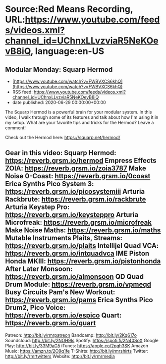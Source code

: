 # Source:Red Means Recording, URL:https://www.youtube.com/feeds/videos.xml?channel_id=UChnxLLvzviaR5NeKOevB8iQ, language:en-US

## Modular Monday: Squarp Hermod
 - [https://www.youtube.com/watch?v=FWBVXCS6khQ](https://www.youtube.com/watch?v=FWBVXCS6khQ)
 - RSS feed: https://www.youtube.com/feeds/videos.xml?channel_id=UChnxLLvzviaR5NeKOevB8iQ
 - date published: 2020-06-29 00:00:00+00:00

The Squarp Hermod is a powerful brain for your modular system. In this video, I walk through some of its features and talk about how I'm using it in my setup. What are your favorite tips and tricks for the Hermod? Leave a comment!

Check out the Hermod here: https://squarp.net/hermod/

Gear in this video: 
Squarp Hermod: https://reverb.grsm.io/hermod
Empress Effects ZOIA: https://reverb.grsm.io/zoia3787
Make Noise 0-Coast: https://reverb.grsm.io/0coast
Erica Synths Pico System 3: https://reverb.grsm.io/picosystemiii
Arturia Rackbrute: https://reverb.grsm.io/rackbrute
Arturia Keystep Pro: https://reverb.grsm.io/keysteppro
Arturia Microfreak: https://reverb.grsm.io/microfreak
Make Noise Maths: https://reverb.grsm.io/maths
Mutable Instruments Plaits, Streams: https://reverb.grsm.io/plaits
Intellijel Quad VCA: https://reverb.grsm.io/intquadvca
IME Piston Honda MKIII: https://reverb.grsm.io/pistonhonda
After Later Monsoon: https://reverb.grsm.io/almonsoon
QD Quad Drum Module: https://reverb.grsm.io/vpmeqd
Busy Circuits Pam's New Workout: https://reverb.grsm.io/pams
Erica Synths Pico Drum2, Pico Voice: https://reverb.grsm.io/espico
Quart: https://reverb.grsm.io/quart
------------------------------------
Patreon: http://bit.ly/rmrpatreon
Bandcamp: http://bit.ly/2Kq617o
Soundcloud: http://bit.ly/2NOH9Is
Spotify: https://spoti.fi/2N40SoX
Google Play: http://bit.ly/33M9aG5
iTunes: https://apple.co/2pqh3SK
Amazon Music: https://amzn.to/2O9q1fe
T-Shirts: http://bit.ly/rmrshirts
Twitter: http://bit.ly/rmrtwitters
Website: http://bit.ly/rmrmedia

